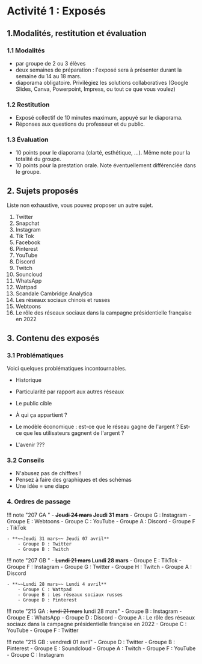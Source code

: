 # Activité 1 : Exposés


## 1.Modalités, restitution et évaluation


### 1.1 Modalités
- par groupe de 2 ou 3 élèves
- deux semaines de préparation : l'exposé sera à présenter durant la semaine du 14 au 18 mars.
- diaporama obligatoire. Privilégiez les solutions collaboratives (Google Slides, Canva, Powerpoint, Impress, ou tout ce que vous voulez)

### 1.2 Restitution 
- Exposé collectif de 10 minutes maximum, appuyé sur le diaporama.
- Réponses aux questions du professeur et du public.

### 1.3 Évaluation
- 10 points pour le diaporama (clarté, esthétique, ...). Même note pour la totalité du groupe.
- 10 points pour la prestation orale. Note éventuellement différenciée dans le groupe.

## 2. Sujets proposés

Liste non exhaustive, vous pouvez proposer un autre sujet.

1. Twitter
2. Snapchat
3. Instagram
4. Tik Tok
5. Facebook
6. Pinterest
7. YouTube
8. Discord
9. Twitch
10. Souncloud
11. WhatsApp
12. Wattpad
13. Scandale Cambridge Analytica
14. Les réseaux sociaux chinois et russes
15. Webtoons
16. Le rôle des réseaux sociaux dans la campagne présidentielle française en 2022


##  3. Contenu des exposés
### 3.1 Problématiques 
Voici quelques problématiques incontournables.

- Historique

- Particularité par rapport aux autres réseaux

- Le public cible

- À qui ça appartient ?

- Le modèle économique : est-ce que le réseau gagne de l'argent ? Est-ce que les utilisateurs gagnent de l'argent ?

- L'avenir ???


### 3.2 Conseils
- N'abusez pas de chiffres !
- Pensez à faire des graphiques et des schémas
- Une idée =  une diapo

### 4. Ordres de passage

!!! note "207 GA "
    - **~~Jeudi 24 mars~~ Jeudi 31 mars**
        - Groupe G : Instagram
        - Groupe E : Webtoons
        - Groupe C : YouTube
        - Groupe A : Discord
        - Groupe F : TikTok

    - **~~Jeudi 31 mars~~ Jeudi 07 avril**
        - Groupe D : Twitter
        - Groupe B : Twitch

!!! note "207 GB "
    - **~~Lundi 21 mars~~ Lundi 28 mars**
        - Groupe E : TikTok
        - Groupe F : Instagram
        - Groupe G : Twitter
        - Groupe H : Twitch
        - Groupe A : Discord

    - **~~Lundi 28 mars~~ Lundi 4 avril**
        - Groupe C : Wattpad
        - Groupe B : Les réseaux sociaux russes
        - Groupe D : Pinterest


!!! note "215 GA : ~~lundi 21 mars~~ lundi 28 mars"
    - Groupe B : Instagram
    - Groupe E : WhatsApp
    - Groupe D : Discord
    - Groupe A : Le rôle des réseaux sociaux dans la campagne présidentielle française en 2022
    - Groupe C : YouTube
    - Groupe F : Twitter

!!! note "215 GB : vendredi 01 avril"
    - Groupe D : Twitter
    - Groupe B : Pinterest
    - Groupe E : Soundcloud
    - Groupe A : Twitch
    - Groupe F : YouTube
    - Groupe C : Instagram
